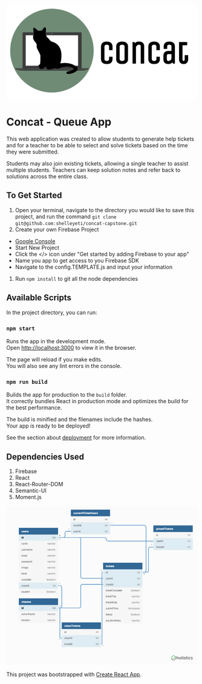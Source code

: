 ![Concat](concatLogo.png?raw=true "Title")

# Concat - Queue App
This web application was created to allow students to generate help tickets and for a teacher to be able to select and solve tickets based on the time they were submitted.

Students may also join existing tickets, allowing a single teacher to assist multiple students. Teachers can keep solution notes and refer back to solutions across the entire class.


## To Get Started
1. Open your terminal, navigate to the directory you would like to save this project, and run the command ```git clone git@github.com:shelleyeti/concat-capstone.git```
1. Create your own Firebase Project
  * [Google Console](https://console.firebase.google.com/)
  * Start New Project
  * Click the </> icon under "Get started by adding Firebase to your app"
  * Name you app to get access to you Firebase SDK
  * Navigate to the config.TEMPLATE.js and input your information
1. Run ```npm install``` to git all the node dependencies

## Available Scripts

In the project directory, you can run:

### `npm start`

Runs the app in the development mode.<br>
Open [http://localhost:3000](http://localhost:3000) to view it in the browser.

The page will reload if you make edits.<br>
You will also see any lint errors in the console.

### `npm run build`

Builds the app for production to the `build` folder.<br>
It correctly bundles React in production mode and optimizes the build for the best performance.

The build is minified and the filenames include the hashes.<br>
Your app is ready to be deployed!

See the section about [deployment](https://facebook.github.io/create-react-app/docs/deployment) for more information.

## Dependencies Used
1. Firebase
1. React
1. React-Router-DOM
1. Semantic-UI
1. Moment.js

![ERD](ERD.png?raw=true "Title")

This project was bootstrapped with [Create React App](https://github.com/facebook/create-react-app).
